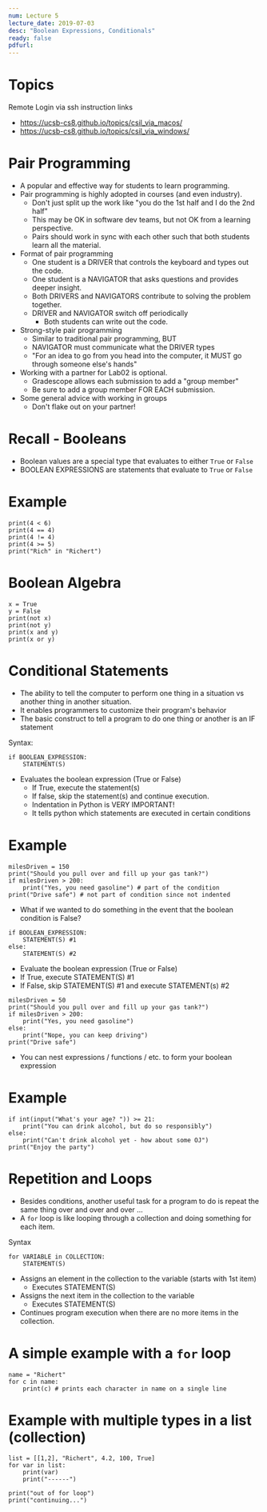 ```yaml
---
num: Lecture 5
lecture_date: 2019-07-03
desc: "Boolean Expressions, Conditionals"
ready: false
pdfurl:
---
```




# Topics

Remote Login via ssh instruction links

* <https://ucsb-cs8.github.io/topics/csil_via_macos/>
* <https://ucsb-cs8.github.io/topics/csil_via_windows/>



# Pair Programming

- A popular and effective way for students to learn
  programming.
- Pair programming is highly adopted in courses
  (and even industry).
  - Don't just split up the work like "you do the
    1st half and I do the 2nd half"
  - This may be OK in software dev teams, but not
    OK from a learning perspective.
  - Pairs should work in sync with each other such
    that both students learn all the material.
- Format of pair programming
  - One student is a DRIVER that controls the
    keyboard and types out the code.
  - One student is a NAVIGATOR that asks questions
    and provides deeper insight.
  - Both DRIVERS and NAVIGATORS contribute to
    solving the problem together.
  - DRIVER and NAVIGATOR switch off periodically
    - Both students can write out the code.
- Strong-style pair programming
  - Similar to traditional pair programming, BUT
  - NAVIGATOR must communicate what the DRIVER types
  - "For an idea to go from you head into the computer,
    it MUST go through someone else's hands"
- Working with a partner for Lab02 is optional.
  - Gradescope allows each submission to add a
    "group member"
  - Be sure to add a group member FOR EACH submission.
- Some general advice with working in groups
  - Don't flake out on your partner!


# Recall - Booleans
- Boolean values are a special type that evaluates
  to either `True` or `False`
- BOOLEAN EXPRESSIONS are statements that evaluate
  to `True` or `False`

# Example

```
print(4 < 6)
print(4 == 4)
print(4 != 4)
print(4 >= 5)
print("Rich" in "Richert")
```

# Boolean Algebra

```
x = True
y = False
print(not x)
print(not y)
print(x and y)
print(x or y)
```

# Conditional Statements
- The ability to tell the computer to perform one thing
  in a situation vs another thing in another situation.
- It enables programmers to customize their program's
  behavior
- The basic construct to tell a program to do one thing
  or another is an IF statement


Syntax:

```
if BOOLEAN_EXPRESSION:
    STATEMENT(S)
```

- Evaluates the boolean expression (True or False)
  - If True, execute the statement(s)
  - If false, skip the statement(s) and continue
    execution.
  - Indentation in Python is VERY IMPORTANT!
  - It tells python which statements are executed in
    certain conditions

# Example

```
milesDriven = 150
print("Should you pull over and fill up your gas tank?")
if milesDriven > 200:
    print("Yes, you need gasoline") # part of the condition
print("Drive safe") # not part of condition since not indented
```

- What if we wanted to do something in the event that the
  boolean condition is False?

```
if BOOLEAN_EXPRESSION:
    STATEMENT(S) #1
else:
    STATEMENT(S) #2
```

- Evaluate the boolean expression (True or False)
- If True, execute STATEMENT(S) #1
- If False, skip STATEMENT(S) #1 and execute STATEMENT(s) #2

```
milesDriven = 50
print("Should you pull over and fill up your gas tank?")
if milesDriven > 200:
    print("Yes, you need gasoline")
else:
    print("Nope, you can keep driving")
print("Drive safe")
```


- You can nest expressions / functions / etc. to form
  your boolean expression

# Example

```
if int(input("What's your age? ")) >= 21:
    print("You can drink alcohol, but do so responsibly")
else:
    print("Can't drink alcohol yet - how about some OJ")
print("Enjoy the party")
```

# Repetition and Loops
- Besides conditions, another useful task for a program
  to do is repeat the same thing over and over and over ...
- A `for` loop is like looping through a collection and doing
  something for each item.

Syntax

```
for VARIABLE in COLLECTION:
    STATEMENT(S)
```

- Assigns an element in the collection to the variable (starts with 1st item)
  - Executes STATEMENT(S)
- Assigns the next item in the collection to the variable
  - Executes STATEMENT(S)
- Continues program execution when there are no more items in the collection.


# A simple example with a `for` loop

```
name = "Richert"
for c in name:
    print(c) # prints each character in name on a single line
```


# Example with multiple types in a list (collection)

```
list = [[1,2], "Richert", 4.2, 100, True]
for var in list:
    print(var)
    print("------")

print("out of for loop")
print("continuing...")
```
    
    






